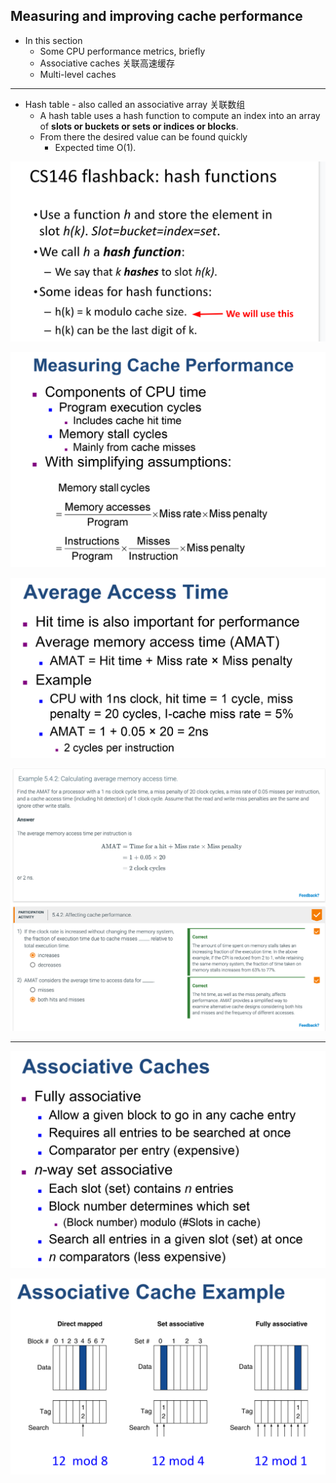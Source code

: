 ## Measuring and improving cache performance

- In this section
  - Some CPU performance metrics, briefly
  - Associative caches 关联高速缓存
  - Multi-level caches

---

- Hash table - also called an associative array 关联数组
  - A hash table uses a hash function to compute an index into an array of 
    **slots or buckets or sets or indices or blocks**.
  - From there the desired value can be found quickly 
    - Expected time O(1).


![](img/2020-12-06-11-55-40.png)

![](img/2020-12-11-22-07-14.png)

![](img/2020-12-11-22-17-29.png)

![](img/2020-12-11-22-22-07.png)

---

![](img/2020-12-11-22-37-08.png)

![](img/2020-12-11-22-37-23.png)














